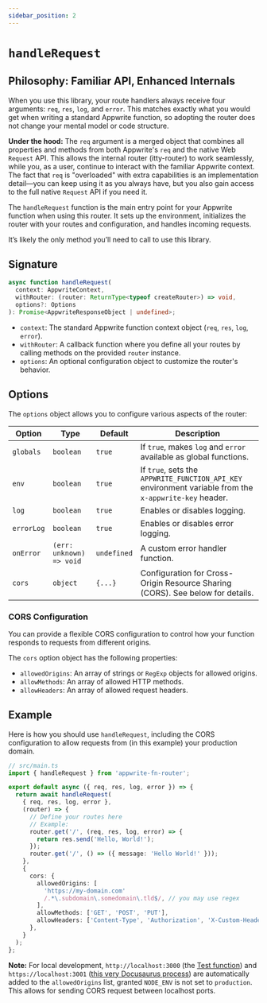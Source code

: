 ```yaml
---
sidebar_position: 2
---
```


# `handleRequest`

## Philosophy: Familiar API, Enhanced Internals

When you use this library, your route handlers always receive four arguments: `req`, `res`, `log`, and `error`. This matches exactly what you would get when writing a standard Appwrite function, so adopting the router does not change your mental model or code structure.

**Under the hood:** The `req` argument is a merged object that combines all properties and methods from both Appwrite's `req` and the native Web `Request` API. This allows the internal router (itty-router) to work seamlessly, while you, as a user, continue to interact with the familiar Appwrite context. The fact that `req` is "overloaded" with extra capabilities is an implementation detail—you can keep using it as you always have, but you also gain access to the full native `Request` API if you need it.

The `handleRequest` function is the main entry point for your Appwrite function when using this router. It sets up the environment, initializes the router with your routes and configuration, and handles incoming requests.

It’s likely the only method you’ll need to call to use this library.

## Signature

```typescript
async function handleRequest(
  context: AppwriteContext,
  withRouter: (router: ReturnType<typeof createRouter>) => void,
  options?: Options
): Promise<AppwriteResponseObject | undefined>;
```

- `context`: The standard Appwrite function context object (`req`, `res`, `log`, `error`).
- `withRouter`: A callback function where you define all your routes by calling methods on the provided `router` instance.
- `options`: An optional configuration object to customize the router's behavior.

## Options

The `options` object allows you to configure various aspects of the router:

| Option     | Type                     | Default     | Description                                                                                            |
| ---------- | ------------------------ | ----------- | ------------------------------------------------------------------------------------------------------ |
| `globals`  | `boolean`                | `true`      | If `true`, makes `log` and `error` available as global functions.                                      |
| `env`      | `boolean`                | `true`      | If `true`, sets the `APPWRITE_FUNCTION_API_KEY` environment variable from the `x-appwrite-key` header. |
| `log`      | `boolean`                | `true`      | Enables or disables logging.                                                                           |
| `errorLog` | `boolean`                | `true`      | Enables or disables error logging.                                                                     |
| `onError`  | `(err: unknown) => void` | `undefined` | A custom error handler function.                                                                       |
| `cors`     | `object`                 | `{...}`     | Configuration for Cross-Origin Resource Sharing (CORS). See below for details.                         |

### CORS Configuration

You can provide a flexible CORS configuration to control how your function responds to requests from different origins.

The `cors` option object has the following properties:

- `allowedOrigins`: An array of strings or `RegExp` objects for allowed origins.
- `allowMethods`: An array of allowed HTTP methods.
- `allowHeaders`: An array of allowed request headers.

## Example

Here is how you should use `handleRequest`, including the CORS configuration to allow requests from (in this example) your production domain.

```typescript
// src/main.ts
import { handleRequest } from 'appwrite-fn-router';

export default async ({ req, res, log, error }) => {
  return await handleRequest(
    { req, res, log, error },
    (router) => {
      // Define your routes here
      // Example:
      router.get('/', (req, res, log, error) => {
        return res.send('Hello, World!');
      });
      router.get('/', () => ({ message: 'Hello World!' }));
    },
    {
      cors: {
        allowedOrigins: [
          'https://my-domain.com'
          /.*\.subdomain\.somedomain\.tld$/, // you may use regex
        ],
        allowMethods: ['GET', 'POST', 'PUT'],
        allowHeaders: ['Content-Type', 'Authorization', 'X-Custom-Header'],
      },
    }
  );
};
```

**Note:** For local development, `http://localhost:3000` (the [Test function](https://github.com/kaibun/appwrite-fn-router/tree/main/functions/Test)) and `https://localhost:3001` ([this very Docusaurus process](https://github.com/kaibun/appwrite-fn-router/tree/main/doc)) are automatically added to the `allowedOrigins` list, granted `NODE_ENV` is not set to `production`. This allows for sending CORS request between localhost ports.
